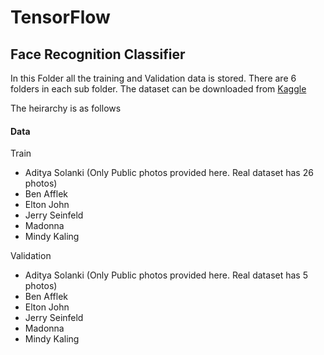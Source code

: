 # TensorFlow

## Face Recognition Classifier

In this Folder all the training and Validation data is stored. There are 6 folders in each sub folder. The dataset can be downloaded from [Kaggle](https://www.kaggle.com/dansbecker/5-celebrity-faces-dataset)

The heirarchy is as follows

#### Data

 Train
 - Aditya Solanki (Only Public photos provided here. Real dataset has 26 photos)
 - Ben Afflek
 - Elton John
 - Jerry Seinfeld
 - Madonna
 - Mindy Kaling
 
Validation
 - Aditya Solanki (Only Public photos provided here. Real dataset has 5 photos)
 - Ben Afflek
 - Elton John
 - Jerry Seinfeld
 - Madonna
 - Mindy Kaling
